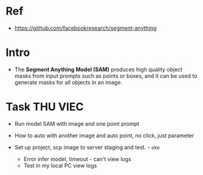 # Ref
+ https://github.com/facebookresearch/segment-anything

# Intro
+ The **Segment Anything Model (SAM)** produces high quality object masks from input prompts such as points or boxes, and it can be used to generate masks for all objects in an image.

# Task THU VIEC

+ Run model SAM with image and one point prompt
+ How to auto with another image and auto point, no click, just parameter

+ Set up project, scp image to server staging and test. - `oke`
  + Error infer model, timeout - can't view logs
  + Test in my local PC view logs

